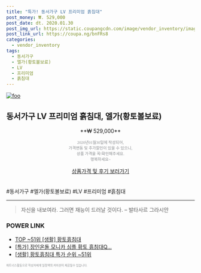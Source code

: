 ```yaml
--- 
title: "특가! 동서가구 LV 프리미엄 흙침대" 
post_money: ₩. 529,000 
post_date: dt. 2020.01.30 
post_img_url: https://static.coupangcdn.com/image/vendor_inventory/images/2017/10/11/10/3/6ffbee44-6f0a-48a9-85b5-c2f0fc8cc2fd.jpg 
post_link_url: https://coupa.ng/bnFRs8 
categories: 
  - vendor_inventory 
tags: 
  - 동서가구 
  - 엘가(황토볼보료) 
  - LV 
  - 프리미엄 
  - 흙침대 
--- 
```

[![foo](https://static.coupangcdn.com/image/vendor_inventory/images/2017/10/11/10/3/6ffbee44-6f0a-48a9-85b5-c2f0fc8cc2fd.jpg)](https://coupa.ng/bnFRs8) 

## 동서가구 LV 프리미엄 흙침대, 엘가(황토볼보료) 
<p style="text-align: center;">**₩ 529,000**</p> 
<p style="text-align: center;"><span style="color: #898c8f; font-family: Georgia,Times,serif; font-size: 0.75em;">2020년01월30일에 작성되어, <br>가격변동 및 추가할인이 있을 수 있으니,<br> 상품 가격을 꼭!확인해주세요.<br>행복하세요~</span> 
</p>	 
<div markdown="0" style="text-align: center;"><a href="https://coupa.ng/bnFRs8" class="btn btn--success">상품가격 및 후기 보러가기</a></div> 
<br><br> 
  #동서가구 #엘가(황토볼보료) #LV #프리미엄 #흙침대 
<hr> 

> 자신을 내보여라. 그러면 재능이 드러날 것이다. – 발타사르 그라시안 


### POWER LINK

* <a href="https://blog.naver.com/an0733/221789661566" target="_blank"> TOP ~51위 [생활] 황토흙침대</a>
* <a href="https://blog.naver.com/santokki14/221789822611" target="_blank">[특가] 장인온돌 모니카 심플 황토 흙침대Q...</a>
* <a href="https://blog.naver.com/sakai111/221789661565" target="_blank"> [생활] 황토흙침대 특가 순위 ~51위</a>

<span style="color: #898c8f; font-family: Georgia,Times,serif; font-size: 0.55em;">파트너스활동으로 작성자에게 일정액의 커미션이 제공될수 있습니다.</span> 
